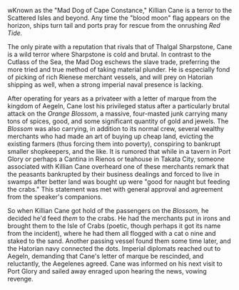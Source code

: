 wKnown as the "Mad Dog of Cape Constance," Killian Cane is a terror to the Scattered Isles and beyond. Any time the "blood moon" flag appears on the horizon, ships turn tail and ports pray for rescue from the onrushing *Red Tide.* 

The only pirate with a reputation that rivals that of Thalgal Sharpstone, Cane is a wild terror where Sharpstone is cold and brutal. In contrast to the Cutlass of the Sea, the Mad Dog eschews the slave trade, preferring the more tried and true method of taking material plunder. He is especially fond of picking of rich Rienese merchant vessels, and will prey on Hatorian shipping as well, when a strong imperial naval presence is lacking. 

After operating for years as a privateer with a letter of marque from the kingdom of Aegeln, Cane lost his privileged status after a particularly brutal attack on the *Orange Blossom*, a massive, four-masted junk carrying many tons of spices, good, and some significant quantity of gold and jewels. The *Blossom* was also carrying, in addition to its normal crew, several wealthy merchants who had made an art of buying up cheap land, evicting the existing farmers (thus forcing them into poverty), conspiring to bankrupt smaller shopkeepers, and the like. It is rumored that while in a tavern in Port Glory or perhaps a Cantina in Rienos or teahouse in Takata City, someone associated with Killian Cane overheard one of these merchants remark that the peasants bankrupted by their business dealings and forced to live in swamps after better land was bought up were "good for naught but feeding the crabs." This statement was met with general approval and agreement from the speaker's companions. 

So when Killian Cane got hold of the passengers on the *Blossom,* he decided he'd feed *them* to the crabs. He had the merchants put in irons and brought them to the Isle of Crabs (poetic, though perhaps it got its name from the incident), where he had them all flogged with a cat o nine and staked to the sand. Another passing vessel found them some time later, and the Hatorian navy connected the dots. Imperial diplomats reached out to Aegeln, demanding that Cane's letter of marque be rescinded, and reluctantly, the Aegelenes agreed. Cane was informed on his next visit to Port Glory and sailed away enraged upon hearing the news, vowing revenge. 

